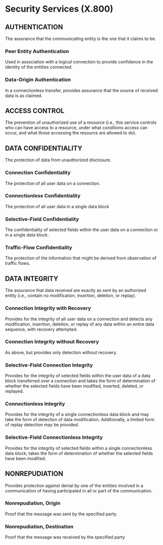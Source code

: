 # Security Services (X.800)

## AUTHENTICATION

The assurance that the communicating entity is the one that it claims
to be.

### Peer Entity Authentication

Used in association with a logical connection to provide confidence in
the identity of the entities connected.

### Data-Origin Authentication

In a connectionless transfer, provides assurance that the source of
received data is as claimed.

## ACCESS CONTROL

The prevention of unauthorized use of a resource (i.e., this service
controls who can have access to a resource, under what conditions
access can occur, and what those accessing the resource are allowed to
do).

## DATA CONFIDENTIALITY

The protection of data from unauthorized disclosure.

### Connection Confidentiality

The protection of all user data on a connection.

### Connectionless Confidentiality

The protection of all user data in a single data block

### Selective-Field Confidentiality

The confidentiality of selected fields within the user data on a
connection or in a single data block.

### Traffic-Flow Confidentiality

The protection of the information that might be derived from
observation of traffic flows.

## DATA INTEGRITY

The assurance that data received are exactly as sent by an authorized
entity (i.e., contain no modification, insertion, deletion, or
replay).

### Connection Integrity with Recovery

Provides for the integrity of all user data on a connection and
detects any modification, insertion, deletion, or replay of any data
within an entire data sequence, with recovery attempted.

### Connection Integrity without Recovery

As above, but provides only detection without recovery.

### Selective-Field Connection Integrity

Provides for the integrity of selected fields within the user data of
a data block transferred over a connection and takes the form of
determination of whether the selected fields have been modified,
inserted, deleted, or replayed.

### Connectionless Integrity

Provides for the integrity of a single connectionless data block and
may take the form of detection of data modification. Additionally, a
limited form of replay detection may be provided.

### Selective-Field Connectionless Integrity

Provides for the integrity of selected fields within a single
connectionless data block; takes the form of determination of whether
the selected fields have been modified.

## NONREPUDIATION

Provides protection against denial by one of the entities involved in
a communication of having participated in all or part of the
communication.

### Nonrepudiation, Origin

Proof that the message was sent by the specified party.

### Nonrepudiation, Destination

Proof that the message was received by the specified party
